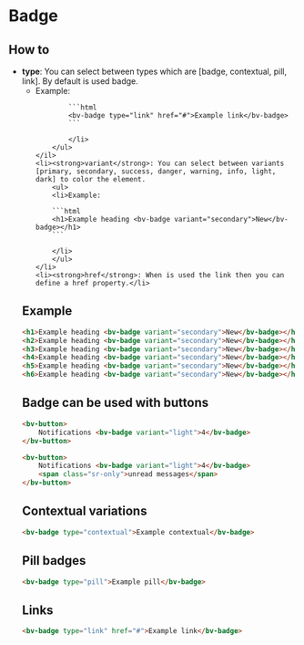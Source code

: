 <h1>Badge</h1>

<h2>How to</h2>

<ul>
    <li><strong>type</strong>: You can select between types which are [badge, contextual, pill, link]. By default is used badge.
        <ul>
            <li>Example:

            ```html
            <bv-badge type="link" href="#">Example link</bv-badge>
            ```

            </li>
        </ul>
    </il>
    <li><strong>variant</strong>: You can select between variants [primary, secondary, success, danger, warning, info, light, dark] to color the element.
        <ul>
        <li>Example:

        ```html
        <h1>Example heading <bv-badge variant="secondary">New</bv-badge></h1>
        ```

        </li>
        </ul>
    </li>
    <li><strong>href</strong>: When is used the link then you can define a href property.</li>
</ul>

<h2>Example</h2>

```html
<h1>Example heading <bv-badge variant="secondary">New</bv-badge></h1>
<h2>Example heading <bv-badge variant="secondary">New</bv-badge></h2>
<h3>Example heading <bv-badge variant="secondary">New</bv-badge></h3>
<h4>Example heading <bv-badge variant="secondary">New</bv-badge></h4>
<h5>Example heading <bv-badge variant="secondary">New</bv-badge></h5>
<h6>Example heading <bv-badge variant="secondary">New</bv-badge></h6>
```

<h2>Badge can be used with buttons</h2>

```html
<bv-button>
    Notifications <bv-badge variant="light">4</bv-badge>
</bv-button>
```

```html
<bv-button>
    Notifications <bv-badge variant="light">4</bv-badge>
    <span class="sr-only">unread messages</span>
</bv-button>
```

<h2>Contextual variations</h2>

```html
<bv-badge type="contextual">Example contextual</bv-badge>
```

<h2>Pill badges</h2>

```html
<bv-badge type="pill">Example pill</bv-badge>
```

<h2>Links</h2>

```html
<bv-badge type="link" href="#">Example link</bv-badge>
```







